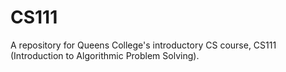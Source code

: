 # CS111
A repository for Queens College's introductory CS course, CS111 (Introduction to Algorithmic Problem Solving). 
